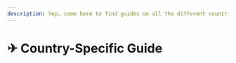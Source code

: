 ```yaml
---
description: Yep, come here to find guides on all the different countries
---
```


# ✈ Country-Specific Guide

